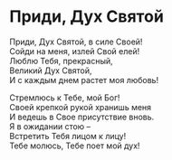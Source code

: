# Приди, Дух Святой
Приди, Дух Святой, в силе Своей!  
Сойди на меня, излей Свой елей!  
Люблю Тебя, прекрасный,  
Великий Дух Святой,  
И с каждым днем растет моя любовь!  
  
Стремлюсь к Тебе, мой Бог!  
Своей крепкой рукой хранишь меня  
И ведешь в Свое присутствие вновь.  
Я в ожидании стою –  
Встретить Тебя лицом к лицу!  
Тебе молюсь, Тебе поет мой дух!  
